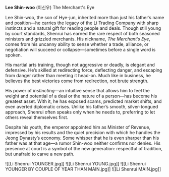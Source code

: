 **Lee Shin-woo** (이신우) The Merchant's Eye

Lee Shin-woo, the son of Hye-jun, inherited more than just his father’s name and position—he carries the legacy of the Li Trading Company with sharp instincts and a natural gift for reading people and deals. Though still young by court standards, Shenrui has earned the rare respect of both seasoned ministers and grizzled merchants. His nickname, _The Merchant’s Eye_, comes from his uncanny ability to sense whether a trade, alliance, or negotiation will succeed or collapse—sometimes before a single word is spoken.

His martial arts training, though not aggressive or deadly, is elegant and defensive. He’s skilled at redirecting force, deflecting danger, and escaping from danger rather than meeting it head-on. Much like in business, he believes the best victories come from redirection, not brute strength.

His power of _instincting_—an intuitive sense that allows him to feel the weight and potential of a deal or the nature of a person—has become his greatest asset. With it, he has exposed scams, predicted market shifts, and even averted diplomatic crises. Unlike his father’s smooth, silver-tongued approach, Shenrui often speaks only when he needs to, preferring to let others reveal themselves first.

Despite his youth, the emperor appointed him as Minister of Revenue, impressed by his results and the quiet precision with which he handles the Jeong Dynasty’s economy. Some whisper that he is even sharper than his father was at that age—a rumor Shin-woo neither confirms nor denies. His presence at court is a symbol of the new generation: respectful of tradition, but unafraid to carve a new path.


![[Li Shenrui YOUNGER.jpg]]
![[Li Shenrui YOUNG.jpg]]
![[Li Shenrui YOUNGER BY COUPLE OF YEAR THAN MAIN.jpg]]
![[Li Shenrui MAIN.jpg]]